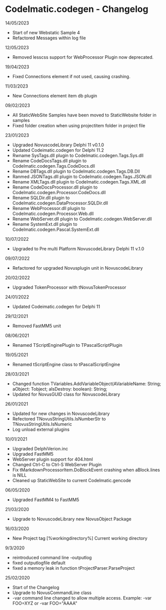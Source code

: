# CodeImatic.codegen - Changelog

14/05/2023

* Start of new Webstatic Sample 4
* Refactored Messages within log file

12/05/2023

* Removed lesscss support for WebProcessor Plugin now deprecated.

19/04/2023

* Fixed Connections element if not used, causing crashing.


11/03/2023

*  New Connections element item db plugin 

09/02/2023

* All StaticWebSite Samples have been moved to StaticWebsite folder in samples
* Fixed folder creation when using projectitem folder in project file

23/01/2023

* Upgraded NovuscodeLibrary Delphi 11 v0.1.0
* Updated Codeimatic.codegen for Delphi 11.2
* Rwname SysTags.dll plugin to CodeImatic.codegen.Tags.Sys.dll
* Rename CodeDocsTags.dll plugin to CodeImatic.codegen.Tags.CodeDocs.dll
* Rename DBTags.dll plugin to CodeImatic.codegen.Tags.DB.Dll
* Ranmed JSONTags.dll plugin to CodeImatic.codegen.Tags.JSON.dll 
* Rename XMLTags.dll plugin to CodeImatic.codegen.Tags.XML.dll
* Rename CodeDocsProcessor.dll plugin to CodeImatic.codegen.Processor.CodeDocs.dll
* Rename SQLDir.dll plugin to CodeImatic.codegen.DataProcessor.SQLDir.dll
* Rename WebProcessor.dll plugin to CodeImatic.codegen.Processor.Web.dll
* Rename WebServer.dll plugin to CodeImatic.codegen.WebServer.dll
* Rename SystemExt.dll plugin to CodeImatic.codegen.Pascal.SystemExt.dll

10/07/2022

* Upgraded to Pre multi Platform NovuscodeLibrary Delphi 11 v.1.0

09/07/2022

* Refactored for upgraded Novusplugin unit in NovuscodeLibrary

20/02/2022

* Upgraded TokenProcessor with tNovusTokenProcessor

24/01/2022

* Updated Codeimatic.codegen for Delphi 11

29/12/2021

* Removed FastMM5 unit

08/06/2021

* Renamed TScriptEnginePlugin to TPascalScriptPlugin

19/05/2021

* Renamed tScriptEngine class to tPascalScriptEngine
  
28/03/2021

* Changed function TVariables.AddVariableObject(AVariableName: String; aObject: Tobject; aIsDestroy: boolean): String;
* Updated for NovusGUID class for NovuscodeLibrary

26/01/2021

* Updated for new changes in NovuscodeLibrary
* Refectored TNovusStringUtils.IsNumberStr to TNovusStringUtils.IsNumeric
* Log unload external plugins

10/01/2021

* Upgraded DelphiVerion.inc
* Upgraded FastMM5 
* WebServer plugin support for 404.html
* Changed Ctrl-C to Ctrl-S WebServer Plugin 
* Fix tMarkdownProcessorItem.DoBlockEvent crashing when aBlock.lines is NILL
* Cleaned up StaticWebSite to current CodeImatic.gencode

06/05/2020

* Upgraded FastMM4 to FastMM5

21/03/2020

* Upgrade to NovuscodeLibrary new NovusObject Package

16/03/2020

* New Project tag [%workingdirectory%] Current working directory

9/3/2020

  * reintroduced command line -outputlog 
  * fixed outputlogfile default 
  * fixed a memory leak in function tProjectParser.ParseProject

25/02/2020

* Start of the Changelog
* Upgrade to NovusCommandLine class
* -var command line changed to allow multiple access. 
   Example: -var FOO=XYZ or -var FOO="AAAA"